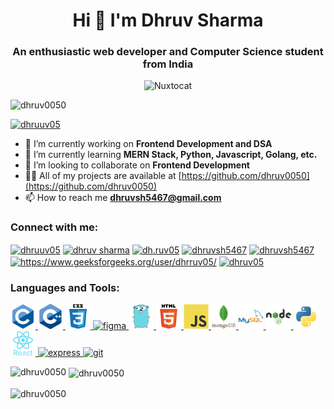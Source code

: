 <h1 align="center">Hi 👋 I'm Dhruv Sharma</h1>
<h3 align="center">An enthusiastic web developer and Computer Science student from India</h3>

<p align="center">
    <img src="https://octodex.github.com/images/nuxtocat.png" alt="Nuxtocat" width="400"/>
</p>

<p align="left"> <img src="https://komarev.com/ghpvc/?username=dhruv0050&label=Profile%20views&color=0e75b6&style=flat" alt="dhruv0050" /> </p>

<p align="left"> <a href="https://www.linkedin.com/in/dhruv-sharma-331379154/" target="blank"><img src="https://img.shields.io/twitter/follow/dhruuv05?logo=twitter&style=for-the-badge" alt="dhruuv05" /></a> </p>

- 🔭 I’m currently working on **Frontend Development and DSA**
- 🌱 I’m currently learning **MERN Stack, Python, Javascript, Golang, etc.**
- 👯 I’m looking to collaborate on **Frontend Development**
- 👨‍💻 All of my projects are available at [https://github.com/dhruv0050](https://github.com/dhruv0050)
- 📫 How to reach me **dhruvsh5467@gmail.com**

<h3 align="left">Connect with me:</h3>
<p align="left">
<a href="https://twitter.com/dhruuv05" target="blank"><img align="center" src="https://img.freepik.com/free-vector/new-2023-twitter-logo-x-icon-design_1017-45418.jpg?w=1060&t=st=1722584490~exp=1722585090~hmac=4607fecdea1fd9ac29d8f491ebe22a283c0e1a9022a3479940400c18330b2509" alt="dhruuv05" height="40" width="40" /></a>
<a href="https://www.linkedin.com/in/dhruv-sharma-331379154/" target="blank"><img align="center" src="https://raw.githubusercontent.com/rahuldkjain/github-profile-readme-generator/master/src/images/icons/Social/linked-in-alt.svg" alt="dhruv sharma" height="30" width="40" /></a>
<a href="https://instagram.com/dh.ruv05" target="blank"><img align="center" src="https://raw.githubusercontent.com/rahuldkjain/github-profile-readme-generator/master/src/images/icons/Social/instagram.svg" alt="dh.ruv05" height="30" width="40" /></a>
<a href="https://www.hackerrank.com/dhruvsh5467" target="blank"><img align="center" src="https://raw.githubusercontent.com/rahuldkjain/github-profile-readme-generator/master/src/images/icons/Social/hackerrank.svg" alt="dhruvsh5467" height="30" width="40" /></a>
<a href="https://www.leetcode.com/dhruvsh5467" target="blank"><img align="center" src="https://raw.githubusercontent.com/rahuldkjain/github-profile-readme-generator/master/src/images/icons/Social/leet-code.svg" alt="dhruvsh5467" height="30" width="40" /></a>
<a href="https://www.geeksforgeeks.org/user/dhrruv05/" target="blank"><img align="center" src="https://raw.githubusercontent.com/rahuldkjain/github-profile-readme-generator/master/src/images/icons/Social/geeks-for-geeks.svg" alt="https://www.geeksforgeeks.org/user/dhrruv05/" height="30" width="40" /></a>
<a href="https://hashnode.com/@dhruv05" target="_blank"><img align="center" src="https://img.icons8.com/?size=512&id=HnB8zGOh5xgd&format=png" alt="dhruv05" height="40" width="40" /></a>
</p>

<h3 align="left">Languages and Tools:</h3>
<p align="left"> 
<a href="https://www.cprogramming.com/" target="_blank" rel="noreferrer"> <img src="https://raw.githubusercontent.com/devicons/devicon/master/icons/c/c-original.svg" alt="c" width="40" height="40"/> </a> 
<a href="https://www.w3schools.com/cpp/" target="_blank" rel="noreferrer"> <img src="https://raw.githubusercontent.com/devicons/devicon/master/icons/cplusplus/cplusplus-original.svg" alt="cplusplus" width="40" height="40"/> </a> 
<a href="https://www.w3schools.com/css/" target="_blank" rel="noreferrer"> <img src="https://raw.githubusercontent.com/devicons/devicon/master/icons/css3/css3-original-wordmark.svg" alt="css3" width="40" height="40"/> </a> 
<a href="https://www.figma.com/" target="_blank" rel="noreferrer"> <img src="https://www.vectorlogo.zone/logos/figma/figma-icon.svg" alt="figma" width="40" height="40"/> </a> 
<a href="https://golang.org" target="_blank" rel="noreferrer"> <img src="https://raw.githubusercontent.com/devicons/devicon/master/icons/go/go-original.svg" alt="go" width="40" height="40"/> </a> 
<a href="https://www.w3.org/html/" target="_blank" rel="noreferrer"> <img src="https://raw.githubusercontent.com/devicons/devicon/master/icons/html5/html5-original-wordmark.svg" alt="html5" width="40" height="40"/> </a> 
<a href="https://developer.mozilla.org/en-US/docs/Web/JavaScript" target="_blank" rel="noreferrer"> <img src="https://raw.githubusercontent.com/devicons/devicon/master/icons/javascript/javascript-original.svg" alt="javascript" width="40" height="40"/> </a> 
<a href="https://www.mongodb.com/" target="_blank" rel="noreferrer"> <img src="https://raw.githubusercontent.com/devicons/devicon/master/icons/mongodb/mongodb-original-wordmark.svg" alt="mongodb" width="40" height="40"/> </a> 
<a href="https://www.mysql.com/" target="_blank" rel="noreferrer"> <img src="https://raw.githubusercontent.com/devicons/devicon/master/icons/mysql/mysql-original-wordmark.svg" alt="mysql" width="40" height="40"/> </a> 
<a href="https://nodejs.org" target="_blank" rel="noreferrer"> <img src="https://raw.githubusercontent.com/devicons/devicon/master/icons/nodejs/nodejs-original-wordmark.svg" alt="nodejs" width="40" height="40"/> </a> 
<a href="https://www.python.org" target="_blank" rel="noreferrer"> <img src="https://raw.githubusercontent.com/devicons/devicon/master/icons/python/python-original.svg" alt="python" width="40" height="40"/> </a> 
<a href="https://reactjs.org/" target="_blank" rel="noreferrer"> <img src="https://raw.githubusercontent.com/devicons/devicon/master/icons/react/react-original-wordmark.svg" alt="react" width="40" height="40"/> </a>
<a href="https://expressjs.com" target="_blank" rel="noreferrer"> <img src="https://img.icons8.com/?size=100&id=WNoJgbzDr3i2&format=png&color=000000" alt="express" width="40" height="40"/> </a>
<a href="https://git-scm.com/" target="_blank" rel="noreferrer"> <img src="https://www.vectorlogo.zone/logos/git-scm/git-scm-icon.svg" alt="git" width="40" height="40"/> </a>
</p>

<p><img align="left" src="https://github-readme-stats.vercel.app/api/top-langs?username=dhruv0050&show_icons=true&locale=en&layout=compact" alt="dhruv0050" /></p>

<p>&nbsp;<img align="center" src="https://github-readme-stats.vercel.app/api?username=dhruv0050&show_icons=true&locale=en" alt="dhruv0050" /></p>

<p><img align="center" src="https://github-readme-streak-stats.herokuapp.com/?user=dhruv0050&" alt="dhruv0050" /></p>


